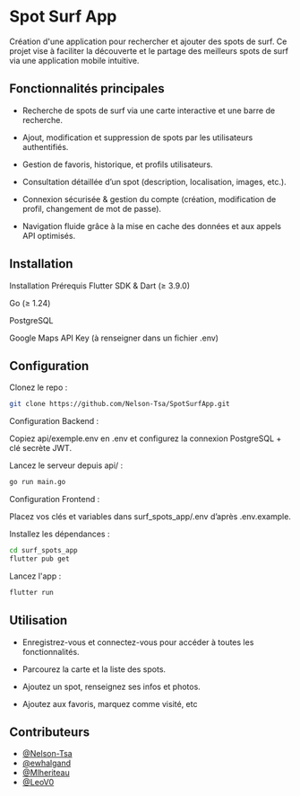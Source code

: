 
# Spot Surf App

Création d'une application pour rechercher et ajouter des spots de surf. Ce projet vise à faciliter la découverte et le partage des meilleurs spots de surf via une application mobile intuitive.




## Fonctionnalités principales

- Recherche de spots de surf via une carte interactive et une barre de recherche.

- Ajout, modification et suppression de spots par les utilisateurs authentifiés.

- Gestion de favoris, historique, et profils utilisateurs.

- Consultation détaillée d’un spot (description, localisation, images, etc.).

- Connexion sécurisée & gestion du compte (création, modification de profil, changement de mot de passe).

- Navigation fluide grâce à la mise en cache des données et aux appels API optimisés.




## Installation

Installation
Prérequis
Flutter SDK & Dart (≥ 3.9.0)

Go (≥ 1.24)

PostgreSQL

Google Maps API Key (à renseigner dans un fichier .env)

## Configuration

Clonez le repo :

```bash
git clone https://github.com/Nelson-Tsa/SpotSurfApp.git
```

Configuration Backend :

Copiez api/exemple.env en .env et configurez la connexion PostgreSQL + clé secrète JWT.

Lancez le serveur depuis api/ :

```bash
go run main.go
```
Configuration Frontend :

Placez vos clés et variables dans surf_spots_app/.env d’après .env.example.

Installez les dépendances :

```bash
cd surf_spots_app
flutter pub get
```

Lancez l'app :

```bash
flutter run
```
    
## Utilisation

- Enregistrez-vous et connectez-vous pour accéder à toutes les fonctionnalités.

- Parcourez la carte et la liste des spots.

- Ajoutez un spot, renseignez ses infos et photos.

- Ajoutez aux favoris, marquez comme visité, etc


## Contributeurs

- [@Nelson-Tsa](https://github.com/Nelson-Tsa)
- [@ewhalgand](https://github.com/ewhalgand)
- [@Mlheriteau](https://github.com/Mlheriteau)
- [@LeoV0](https://github.com/LeoV0)

